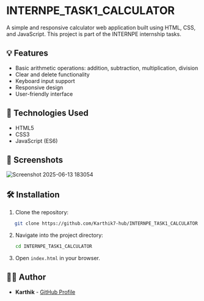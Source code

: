 
# INTERNPE_TASK1_CALCULATOR

A simple and responsive calculator web application built using HTML, CSS, and JavaScript. This project is part of the INTERNPE internship tasks.

## 💡 Features

- Basic arithmetic operations: addition, subtraction, multiplication, division
- Clear and delete functionality
- Keyboard input support
- Responsive design
- User-friendly interface

## 🚀 Technologies Used

- HTML5
- CSS3
- JavaScript (ES6)

## 📸 Screenshots

![Screenshot 2025-06-13 183054](https://github.com/user-attachments/assets/428e8df7-7fc9-491b-b67f-2851846f67e2)



## 🛠️ Installation

1. Clone the repository:
```bash
   git clone https://github.com/Karthik7-hub/INTERNPE_TASK1_CALCULATOR.git
````

2. Navigate into the project directory:

   ```bash
   cd INTERNPE_TASK1_CALCULATOR
   ```
3. Open `index.html` in your browser.

## 👨‍💻 Author

* **Karthik** - [GitHub Profile](https://github.com/Karthik7-hub)



